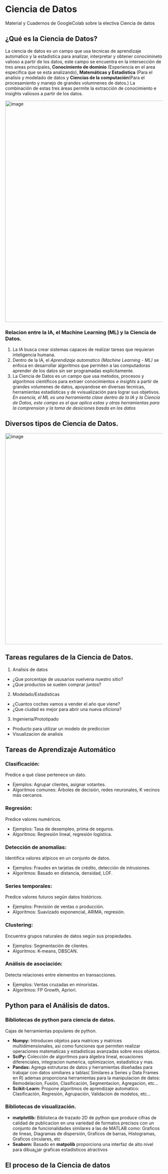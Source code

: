 # Ciencia de Datos
Material y Cuadernos de GoogleColab sobre la electiva Ciencia de datos
## ¿Qué es la Ciencia de Datos?
La ciencia de datos es un campo que usa tecnicas de aprendizaje automatico y la estadistíca para analizar, interpretar y obtener conocimineto valioso a partir de los datos, este campo se encuentra en la intersección de tres areas principales, **Conocimiento de dominio** (Experiencia en el area especifica que se esta analizando), **Matemáticas y Estadistica** (Para el analisis y modelado de datos y **Ciencias de la computación**(Para el procesamiento y manejo de grandes volumnenes de datos.)
La combinación de estas tres áreas permite la extracción de conocimiento e insights valiosos a partir de los datos.

<img width="640" height="707" alt="image" src="https://github.com/user-attachments/assets/4cf4f840-cf08-400b-afe1-801207f12ca9" />

### Relacion entre la IA, el Machine Learning (ML) y la Ciencia de Datos.
1. La IA busca crear sistemas capaces de realizar tareas que requieran inteligencia humana.
2. Dentro de la IA, el *Aprendizaje automatico (Machine Learning - ML)* se enfoca en desarrollar algoritmos que permiten a las computadoras aprender de los datos sin ser programadas explicitamente.
3. La Ciencia de Datos es un campo que usa metodos, procesos y algoritmos cientificos para extraer conocimientos *e insights* a partir de grandes volumenes de datos, apoyandose en diversas tecnicas, herramientas estadisticas y de vvisualización para lograr sus objetivos.
*En esencia, el ML es una herramienta clave dentro de la IA y la Ciencia de Datos, este campo es el que aplica estas y otras herramientas para la comprension y la toma de desiciones basda en los datos*
## Diversos tipos de Ciencia de Datos.
<img width="1170" height="674" alt="image" src="https://github.com/user-attachments/assets/d0069f67-91f8-4916-89d9-3627edc02cc3" />

## Tareas regulares de la Ciencia de Datos.
1. Analisis de datos
* ¿Que porcentaje de ususarios vuelvena nuestro sitio?
* ¿Que productos se suelen comprar juntos?
2. Modelado/Estadisticas
* ¿Cuantos coches vamos a vender el año que viene?
* ¿Que ciudad es mejor para abrir una nueva oficiona?
3. Ingenieria/Prototipado
* Producto para utilizar un modelo de prediccion
* Visualizacion de analisis

## Tareas de Aprendizaje Automático

### Clasificación:
Predice a qué clase pertenece un dato.
* Ejemplos: Agrupar clientes, asignar votantes.
* Algoritmos comunes: Árboles de decisión, redes neuronales, K vecinos más cercanos.

### Regresión:
Predice valores numéricos.
* Ejemplos: Tasa de desempleo, prima de seguros.
* Algoritmos: Regresión lineal, regresión logística.

### Detección de anomalías:
Identifica valores atípicos en un conjunto de datos.
* Ejemplos: Fraudes en tarjetas de crédito, detección de intrusiones.
* Algoritmos: Basado en distancia, densidad, LOF.

### Series temporales:
Predice valores futuros según datos históricos.
* Ejemplos: Previsión de ventas o producción.
* Algoritmos: Suavizado exponencial, ARIMA, regresión.

### Clustering:
Encuentra grupos naturales de datos según sus propiedades.
* Ejemplos: Segmentación de clientes.
* Algoritmos: K-means, DBSCAN.

### Análisis de asociación:
Detecta relaciones entre elementos en transacciones.
* Ejemplos: Ventas cruzadas en minoristas.
* Algoritmos: FP Growth, Apriori.
  
## Python para el Análisis de datos.
### Bibliotecas de python para ciencia de datos.
Cajas de herramientas populares de python.
* **Numpy:**
  Introducen objetos para matrices y matrices multidimensionales, asi como funciones que permiten realizar operaciones matematicas y estadisticas avanzadas sobre esos objetos.
* **SciPy:**
  Colección de algoritmos para álgebra lineal, ecuaciones diferenciales, integracion numerica, optimizacion, estadistica y mas.
* **Pandas:**
  Agrega estruturas de datos y herramientas diseñadas para trabajar con datos similiares a tablas( Similares a Series y Data Frames en R) ademas proporciona herramientas para la manipulacion de   datos: Remodelacion, Fusión, Clasificación, Segmentacion, Agregacion, etc...
* **Scikit-Learn:**
  Propone algoritmos de aprendizaje automatico: Clasificación, Regresión, Agrupación, Validacion de modelos, etc...
### Bibliotecas de visualización.
* **matplotlib:**
  Biblioteca de trazado 2D de python que produce cifras de calidad de publicacion en una variedad de formatos precisos con un conjunto de funcionalidades similares a las de MATLAB como: Graficos   de lineas, Diagramas de dispersión, Graficos de barras, Histogramas, Graficos circulares, etc
* **Seaborn:**
  Basado en **matpolib** proporciona una interfaz de alto nivel para dibua¿jar graficas estadisticos atractivos

## El proceso de la Ciencia de datos
